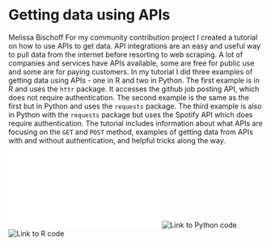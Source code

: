 # Getting data using APIs

Melissa Bischoff
For my community contribution project I created a tutorial on how to use APIs to get data. API integrations are an easy and useful way to pull data from the internet before resorting to web scraping. A lot of companies and services have APIs available, some are free for public use and some are for paying customers. In my tutorial I did three examples of getting data using APIs - one in R and two in Python. The first example is in R and uses the `httr` package. It accesses the github job posting API, which does not require authentication. The second example is the same as the first but in Python and uses the `requests` package. The third example is also in Python with the `requests` package but uses the Spotify API which does require authentication. The tutorial includes information about what APIs are focusing on the `GET` and `POST` method, examples of getting data from APIs with and without authentication, and helpful tricks along the way.

![Link to tutorial pdf](resources/getting_data_using_apis/Getting_Data_using_APIs.pdf)
![Link to Python code](resources/getting_data_using_apis/API_Code_in_Python.ipynb)
![Link to R code](resources/getting_data_using_apis/API_Code_in_R.Rmd)
